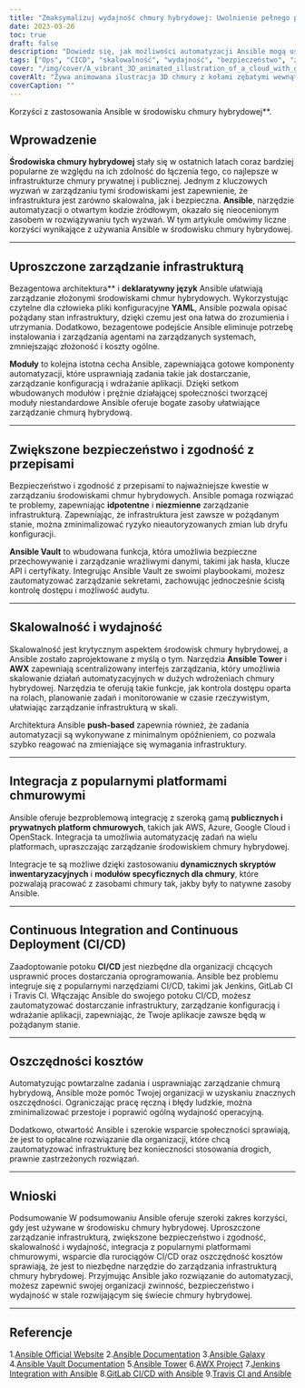 ```yaml
---
title: "Zmaksymalizuj wydajność chmury hybrydowej: Uwolnienie pełnego potencjału Ansible"
date: 2023-03-26
toc: true
draft: false
description: "Dowiedz się, jak możliwości automatyzacji Ansible mogą usprawnić, zabezpieczyć i zoptymalizować środowiska chmur hybrydowych w celu zwiększenia wydajności."
tags: ["Ops", "CICD", "skalowalność", "wydajność", "bezpieczeństwo", "zgodność", "integracja", "Amazon Web Services", "Microsoft Azure", "Google Cloud", "Wieża Ansible", "Ansible Galaxy", "Ansible Vault", "oszczędność kosztów", "Wydajność informatyczna"]
cover: "/img/cover/A_vibrant_3D_animated_illustration_of_a_cloud_with_gears.png"
coverAlt: "Żywa animowana ilustracja 3D chmury z kołami zębatymi wewnątrz, reprezentująca środowisko chmury hybrydowej, pokazująca wydajne i zautomatyzowane zarządzanie infrastrukturą chmury."
coverCaption: ""
---
```

 Korzyści z zastosowania Ansible w środowisku chmury hybrydowej**.

## Wprowadzenie

**Środowiska chmury hybrydowej** stały się w ostatnich latach coraz bardziej popularne ze względu na ich zdolność do łączenia tego, co najlepsze w infrastrukturze chmury prywatnej i publicznej. Jednym z kluczowych wyzwań w zarządzaniu tymi środowiskami jest zapewnienie, że infrastruktura jest zarówno skalowalna, jak i bezpieczna. **Ansible**, narzędzie automatyzacji o otwartym kodzie źródłowym, okazało się nieocenionym zasobem w rozwiązywaniu tych wyzwań. W tym artykule omówimy liczne korzyści wynikające z używania Ansible w środowisku chmury hybrydowej.

______

## Uproszczone zarządzanie infrastrukturą

Bezagentowa architektura** i **deklaratywny język** Ansible ułatwiają zarządzanie złożonymi środowiskami chmur hybrydowych. Wykorzystując czytelne dla człowieka pliki konfiguracyjne **YAML**, Ansible pozwala opisać pożądany stan infrastruktury, dzięki czemu jest ona łatwa do zrozumienia i utrzymania. Dodatkowo, bezagentowe podejście Ansible eliminuje potrzebę instalowania i zarządzania agentami na zarządzanych systemach, zmniejszając złożoność i koszty ogólne.

**Moduły** to kolejna istotna cecha Ansible, zapewniająca gotowe komponenty automatyzacji, które usprawniają zadania takie jak dostarczanie, zarządzanie konfiguracją i wdrażanie aplikacji. Dzięki setkom wbudowanych modułów i prężnie działającej społeczności tworzącej moduły niestandardowe Ansible oferuje bogate zasoby ułatwiające zarządzanie chmurą hybrydową.

______

## Zwiększone bezpieczeństwo i zgodność z przepisami

Bezpieczeństwo i zgodność z przepisami to najważniejsze kwestie w zarządzaniu środowiskami chmur hybrydowych. Ansible pomaga rozwiązać te problemy, zapewniając **idpotentne** i **niezmienne** zarządzanie infrastrukturą. Zapewniając, że infrastruktura jest zawsze w pożądanym stanie, można zminimalizować ryzyko nieautoryzowanych zmian lub dryfu konfiguracji.

**Ansible Vault** to wbudowana funkcja, która umożliwia bezpieczne przechowywanie i zarządzanie wrażliwymi danymi, takimi jak hasła, klucze API i certyfikaty. Integrując Ansible Vault ze swoimi playbookami, możesz zautomatyzować zarządzanie sekretami, zachowując jednocześnie ścisłą kontrolę dostępu i możliwość audytu.

______

## Skalowalność i wydajność

Skalowalność jest krytycznym aspektem środowisk chmury hybrydowej, a Ansible zostało zaprojektowane z myślą o tym. Narzędzia **Ansible Tower** i **AWX** zapewniają scentralizowany interfejs zarządzania, który umożliwia skalowanie działań automatyzacyjnych w dużych wdrożeniach chmury hybrydowej. Narzędzia te oferują takie funkcje, jak kontrola dostępu oparta na rolach, planowanie zadań i monitorowanie w czasie rzeczywistym, ułatwiając zarządzanie infrastrukturą w skali.

Architektura Ansible **push-based** zapewnia również, że zadania automatyzacji są wykonywane z minimalnym opóźnieniem, co pozwala szybko reagować na zmieniające się wymagania infrastruktury.

______

## Integracja z popularnymi platformami chmurowymi

Ansible oferuje bezproblemową integrację z szeroką gamą **publicznych i prywatnych platform chmurowych**, takich jak AWS, Azure, Google Cloud i OpenStack. Integracja ta umożliwia automatyzację zadań na wielu platformach, upraszczając zarządzanie środowiskiem chmury hybrydowej.

Integracje te są możliwe dzięki zastosowaniu **dynamicznych skryptów inwentaryzacyjnych** i **modułów specyficznych dla chmury**, które pozwalają pracować z zasobami chmury tak, jakby były to natywne zasoby Ansible.

______

## Continuous Integration and Continuous Deployment (CI/CD)

Zaadoptowanie potoku **CI/CD** jest niezbędne dla organizacji chcących usprawnić proces dostarczania oprogramowania. Ansible bez problemu integruje się z popularnymi narzędziami CI/CD, takimi jak Jenkins, GitLab CI i Travis CI. Włączając Ansible do swojego potoku CI/CD, możesz zautomatyzować dostarczanie infrastruktury, zarządzanie konfiguracją i wdrażanie aplikacji, zapewniając, że Twoje aplikacje zawsze będą w pożądanym stanie.

______

## Oszczędności kosztów

Automatyzując powtarzalne zadania i usprawniając zarządzanie chmurą hybrydową, Ansible może pomóc Twojej organizacji w uzyskaniu znacznych oszczędności. Ograniczając pracę ręczną i błędy ludzkie, można zminimalizować przestoje i poprawić ogólną wydajność operacyjną.

Dodatkowo, otwartość Ansible i szerokie wsparcie społeczności sprawiają, że jest to opłacalne rozwiązanie dla organizacji, które chcą zautomatyzować infrastrukturę bez konieczności stosowania drogich, prawnie zastrzeżonych rozwiązań.

______

## Wnioski

Podsumowanie W podsumowaniu Ansible oferuje szeroki zakres korzyści, gdy jest używane w środowisku chmury hybrydowej. Uproszczone zarządzanie infrastrukturą, zwiększone bezpieczeństwo i zgodność, skalowalność i wydajność, integracja z popularnymi platformami chmurowymi, wsparcie dla rurociągów CI/CD oraz oszczędność kosztów sprawiają, że jest to niezbędne narzędzie do zarządzania infrastrukturą chmury hybrydowej. Przyjmując Ansible jako rozwiązanie do automatyzacji, możesz zapewnić swojej organizacji zwinność, bezpieczeństwo i wydajność w stale rozwijającym się świecie chmury hybrydowej.

______

## Referencje

1.[Ansible Official Website](https://www.ansible.com/)
2.[Ansible Documentation](https://docs.ansible.com/)
3.[Ansible Galaxy](https://galaxy.ansible.com/)
4.[Ansible Vault Documentation](https://docs.ansible.com/ansible/latest/user_guide/vault.html)
5.[Ansible Tower](https://www.ansible.com/products/tower)
6.[AWX Project](https://github.com/ansible/awx)
7.[Jenkins Integration with Ansible](https://plugins.jenkins.io/ansible/)
8.[GitLab CI/CD with Ansible](https://docs.gitlab.com/ee/ci/examples/ansible/)
9.[Travis CI and Ansible](https://docs.travis-ci.com/user/deployment/ansible/)


